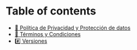 # Table of contents

* [📌 Política de Privacidad y Protección de datos](README.md)
* [📌 Términos y Condiciones](terminos-y-condiciones.md)
* [#️⃣ Versiones](versiones.md)
